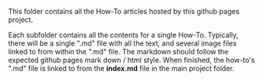 This folder contains all the How-To articles hosted by this github pages project.

Each subfolder contains all the contents for a single How-To. Typically, there will be a single ".md" file with all the text, and several image files linked to from within the ".md" file.  The markdown should follow the expected github pages mark down / html style.  When finished, the how-to's ".md" file is linked to from the **index.md** file in the main project folder.

